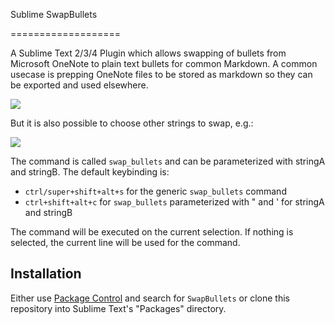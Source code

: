 Sublime SwapBullets 

===================

A Sublime Text 2/3/4 Plugin which allows swapping of bullets from Microsoft OneNote to plain text bullets for common Markdown. A common usecase is prepping OneNote files to be stored as markdown so they can be exported and used elsewhere. 

![](http://philippotto.github.io/Sublime-SwapStrings/screens/swap-quotes.gif)


But it is also possible to choose other strings to swap, e.g.:

![](http://philippotto.github.io/Sublime-SwapStrings/screens/swap-strings.gif)


The command is called ```swap_bullets``` and can be parameterized with stringA and stringB.
The default keybinding is:
- ```ctrl/super+shift+alt+s``` for the generic ```swap_bullets``` command
- ```ctrl+shift+alt+c``` for ```swap_bullets``` parameterized with " and ' for stringA and stringB

The command will be executed on the current selection. If nothing is selected, the current line will be used for the command.


## Installation

Either use [Package Control](https://sublime.wbond.net/installation) and search for `SwapBullets` or clone this repository into Sublime Text's "Packages" directory.
